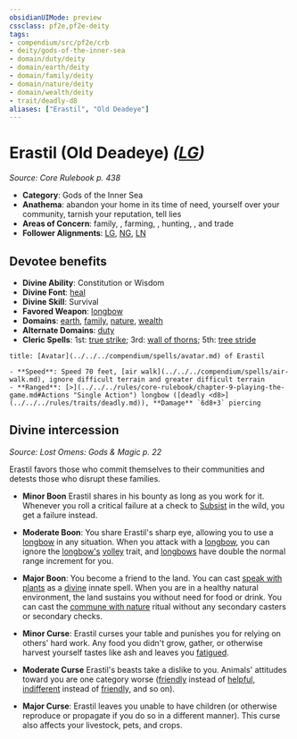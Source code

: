 ```yaml
---
obsidianUIMode: preview
cssclass: pf2e,pf2e-deity
tags:
- compendium/src/pf2e/crb
- deity/gods-of-the-inner-sea
- domain/duty/deity
- domain/earth/deity
- domain/family/deity
- domain/nature/deity
- domain/wealth/deity
- trait/deadly-d8
aliases: ["Erastil", "Old Deadeye"]
---
```

# Erastil (Old Deadeye) *([LG](../../../rules/traits/lawful-goo-b1.md))*  
*Source: Core Rulebook p. 438*  

- **Category**: Gods of the Inner Sea
- **Anathema**: abandon your home in its time of need, yourself over your community, tarnish your reputation, tell lies
- **Areas of Concern**: family, , farming, , hunting, , and trade
- **Follower Alignments**: [LG](../../../rules/traits/lawful-goo-b1.md), [NG](../../../rules/traits/neutral-good-b1.md), [LN](../../../rules/traits/lawful-neutral-b1.md)

## Devotee benefits

- **Divine Ability**: Constitution or Wisdom
- **Divine Font**: [heal](../../spells/heal.md)
- **Divine Skill**: Survival
- **Favored Weapon**: [longbow](../../equipment/items/longbow.md)
- **Domains**: [earth](../domains.md#Earth), [family](../domains.md#Family), [nature](../domains.md#Nature), [wealth](../domains.md#Wealth)
- **Alternate Domains**: [duty](../domains.md#Duty)
- **Cleric Spells**: 1st: [true strike](../../spells/true-strike.md); 3rd: [wall of thorns](../../spells/wall-of-thorns.md); 5th: [tree stride](../../spells/tree-stride.md)

```ad-embed-avatar
title: [Avatar](../../../compendium/spells/avatar.md) of Erastil

- **Speed**: Speed 70 feet, [air walk](../../../compendium/spells/air-walk.md), ignore difficult terrain and greater difficult terrain
- **Ranged**: [>](../../../rules/core-rulebook/chapter-9-playing-the-game.md#Actions "Single Action") longbow ([deadly <d8>](../../../rules/traits/deadly.md)), **Damage** `6d8+3` piercing
```

## Divine intercession
*Source: Lost Omens: Gods & Magic p. 22*

Erastil favors those who commit themselves to their communities and detests those who disrupt these families.

- **Minor Boon** Erastil shares in his bounty as long as you work for it. Whenever you roll a critical failure at a check to [Subsist](../../../rules/actions/subsist.md) in the wild, you get a failure instead.
- **Moderate Boon**: You share Erastil's sharp eye, allowing you to use a [longbow](../../equipment/items/longbow.md) in any situation. When you attack with a [longbow](../../equipment/items/longbow.md), you can ignore the [longbow's](../../equipment/items/longbow.md) [volley](../../../rules/traits/volley.md) trait, and [longbows](../../equipment/items/longbow.md) have double the normal range increment for you.
- **Major Boon**: You become a friend to the land. You can cast [speak with plants](../../spells/speak-with-plants.md) as a [divine](../../../rules/traits/divine.md) innate spell. When you are in a healthy natural environment, the land sustains you without need for food or drink. You can cast the [commune with nature](../../spells/rituals/commune-with-nature.md) ritual without any secondary casters or secondary checks.

- **Minor Curse**: Erastil curses your table and punishes you for relying on others' hard work. Any food you didn't grow, gather, or otherwise harvest yourself tastes like ash and leaves you [fatigued](../../../rules/conditions.md#Fatigued).
- **Moderate Curse** Erastil's beasts take a dislike to you. Animals' attitudes toward you are one category worse ([friendly](../../../rules/conditions.md#Friendly) instead of [helpful](../../../rules/conditions.md#Helpful), [indifferent](../../../rules/conditions.md#Indifferent) instead of [friendly](../../../rules/conditions.md#Friendly), and so on).
- **Major Curse**: Erastil leaves you unable to have children (or otherwise reproduce or propagate if you do so in a different manner). This curse also affects your livestock, pets, and crops.
